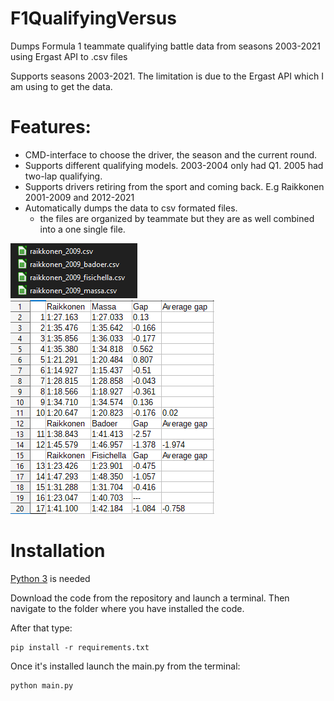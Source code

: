 # F1QualifyingVersus
Dumps Formula 1 teammate qualifying battle data from seasons 2003-2021 using Ergast API to .csv files

Supports seasons 2003-2021. The limitation is due to the Ergast API which I am using to get the data.

# Features:
- CMD-interface to choose the driver, the season and the current round.
- Supports different qualifying models. 2003-2004 only had Q1. 2005 had two-lap qualifying.
- Supports drivers retiring from the sport and coming back. E.g Raikkonen 2001-2009 and 2012-2021
- Automatically dumps the data to csv formated files.
  - the files are organized by teammate but they are as well combined into a one single file.


![](images/2.PNG)
![](images/1.PNG)

# Installation
[Python 3](https://www.python.org/downloads/) is needed


Download the code from the repository and launch a terminal. Then navigate to the folder where you have installed the code.

After that type:

```
pip install -r requirements.txt
```

Once it's installed launch the main.py from the terminal:

```
python main.py
```

